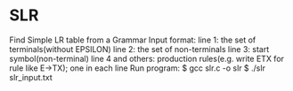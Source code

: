 # SLR
Find Simple LR table from a Grammar
Input format:
line 1: the set of terminals(without EPSILON)
line 2: the set of non-terminals
line 3: start symbol(non-terminal)
line 4 and others: production rules(e.g. write E<space>TX for rule like E->TX); one in each line
Run program:
$ gcc slr.c -o slr
$ ./slr slr_input.txt
